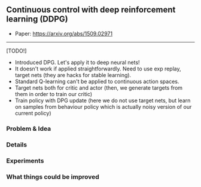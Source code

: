 ## Continuous control with deep reinforcement learning (DDPG)

* Paper: https://arxiv.org/abs/1509.02971

-----

[TODO!]
* Introduced DPG. Let's apply it to deep neural nets!
* It doesn't work if applied straightforwardly. Need to use exp replay, target nets (they are hacks for stable learning).
* Standard Q-learning can't be applied to continuous action spaces.
* Target nets both for critic and actor (then, we generate targets from them in order to train our critic)
* Train policy with DPG update (here we do not use target nets, but learn on samples from behaviour policy which is actually
noisy version of our current policy)


### Problem & Idea


### Details


### Experiments


### What things could be improved
